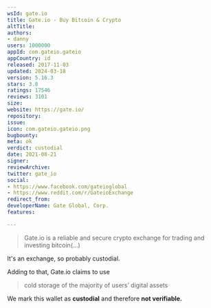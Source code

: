 ```yaml
---
wsId: gate.io
title: Gate.io - Buy Bitcoin & Crypto
altTitle: 
authors:
- danny
users: 1000000
appId: com.gateio.gateio
appCountry: id
released: 2017-11-03
updated: 2024-03-18
version: 5.16.3
stars: 3.8
ratings: 17546
reviews: 3101
size: 
website: https://gate.io/
repository: 
issue: 
icon: com.gateio.gateio.png
bugbounty: 
meta: ok
verdict: custodial
date: 2021-08-21
signer: 
reviewArchive: 
twitter: gate_io
social:
- https://www.facebook.com/gateioglobal
- https://www.reddit.com/r/GateioExchange
redirect_from: 
developerName: Gate Global, Corp.
features: 

---
```


> Gate.io is a reliable and secure crypto exchange for trading and investing bitcoin(...)

It's an exchange, so probably custodial.

Adding to that, Gate.io claims to use

> cold storage of the majority of users’ digital assets

We mark this wallet as **custodial** and therefore **not verifiable.**
